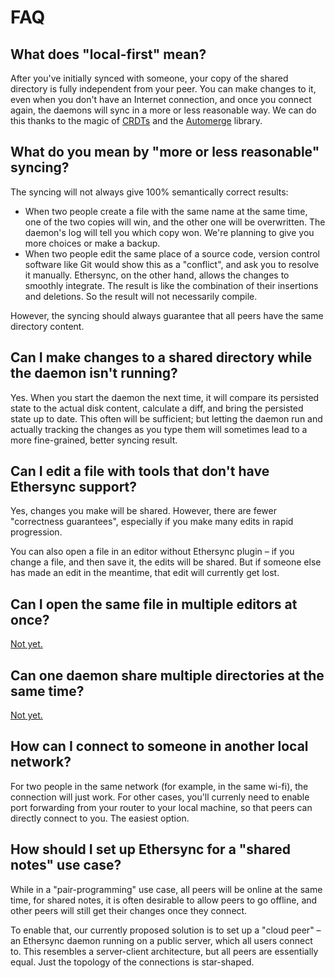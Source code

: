 # FAQ

## What does "local-first" mean?

After you've initially synced with someone, your copy of the shared directory is fully independent from your peer. You can make changes to it, even when you don't have an Internet connection, and once you connect again, the daemons will sync in a more or less reasonable way. We can do this thanks to the magic of [CRDTs](https://en.wikipedia.org/wiki/Conflict-free_replicated_data_type) and the [Automerge](https://automerge.org) library.

## What do you mean by "more or less reasonable" syncing?

The syncing will not always give 100% semantically correct results:

- When two people create a file with the same name at the same time, one of the two copies will win, and the other one will be overwritten. The daemon's log will tell you which copy won. We're planning to give you more choices or make a backup.
- When two people edit the same place of a source code, version control software like Git would show this as a "conflict", and ask you to resolve it manually.
Ethersync, on the other hand, allows the changes to smoothly integrate. The result is like the combination of their insertions and deletions. So the result will not necessarily compile.

However, the syncing should always guarantee that all peers have the same directory content.

## Can I make changes to a shared directory while the daemon isn't running?

Yes. When you start the daemon the next time, it will compare its persisted state to the actual disk content, calculate a diff, and bring the persisted state up to date. This often will be sufficient; but letting the daemon run and actually tracking the changes as you type them will sometimes lead to a more fine-grained, better syncing result.

## Can I edit a file with tools that don't have Ethersync support?

Yes, changes you make will be shared. However, there are fewer "correctness guarantees", especially if you make many edits in rapid progression.

You can also open a file in an editor without Ethersync plugin – if you change a file, and then save it, the edits will be shared. But if someone else has made an edit in the meantime, that edit will currently get lost.

## Can I open the same file in multiple editors at once?

[Not yet.](https://github.com/ethersync/ethersync/issues/63)

## Can one daemon share multiple directories at the same time?

[Not yet.](https://github.com/ethersync/ethersync/issues/134)

## How can I connect to someone in another local network?

For two people in the same network (for example, in the same wi-fi), the connection will just work. For other cases, you'll currenly need to enable port forwarding from your router to your local machine, so that peers can directly connect to you. The easiest option.

## How should I set up Ethersync for a "shared notes" use case?

While in a "pair-programming" use case, all peers will be online at the same time, for shared notes, it is often desirable to allow peers to go offline, and other peers will still get their changes once they connect.

To enable that, our currently proposed solution is to set up a "cloud peer" – an Ethersync daemon running on a public server, which all users connect to. This resembles a server-client architecture, but all peers are essentially equal. Just the topology of the connections is star-shaped.
